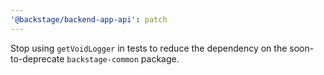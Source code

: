 ```yaml
---
'@backstage/backend-app-api': patch
---
```


Stop using `getVoidLogger` in tests to reduce the dependency on the soon-to-deprecate `backstage-common` package.
